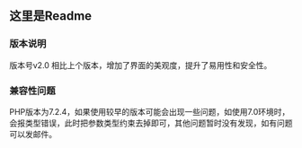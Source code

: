 ## 这里是Readme

### 版本说明
版本号v2.0
相比上个版本，增加了界面的美观度，提升了易用性和安全性。

### 兼容性问题
PHP版本为7.2.4，如果使用较早的版本可能会出现一些问题，如使用7.0环境时，会报类型错误，此时把参数类型约束去掉即可，其他问题暂时没有发现，如有问题可以发邮件。
